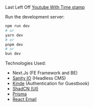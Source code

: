 Last Left Off [Youtube With Time stamp](https://youtu.be/PkffpzERpKs?t=9209)

Run the development server:

```bash
npm run dev
# or
yarn dev
# or
pnpm dev
# or
bun dev
```

Technologies Used:

- Next.Js (FE Framework and BE)
- [Sanity IO](https://sanity.io) (Headless CMS)
- [Kinde](https://kinde.com) (Authentication for Guestbook)
- [ShadCN (UI)](https://ui.shadcn.com/docs/components/sheet)
- [Prisma](https://www.prisma.io)
- [React Email](https://react.email) 